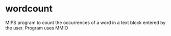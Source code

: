 # wordcount
MIPS program to count the occurrences of a word in a text block entered by the user. Program uses MMIO 
